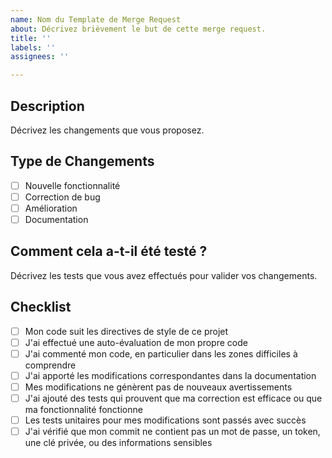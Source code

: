 ```yaml
---
name: Nom du Template de Merge Request
about: Décrivez brièvement le but de cette merge request.
title: ''
labels: ''
assignees: ''

---
```


## Description

Décrivez les changements que vous proposez.

## Type de Changements

- [ ] Nouvelle fonctionnalité
- [ ] Correction de bug
- [ ] Amélioration
- [ ] Documentation

## Comment cela a-t-il été testé ?

Décrivez les tests que vous avez effectués pour valider vos changements.

## Checklist

- [ ] Mon code suit les directives de style de ce projet
- [ ] J'ai effectué une auto-évaluation de mon propre code
- [ ] J'ai commenté mon code, en particulier dans les zones difficiles à comprendre
- [ ] J'ai apporté les modifications correspondantes dans la documentation
- [ ] Mes modifications ne génèrent pas de nouveaux avertissements
- [ ] J'ai ajouté des tests qui prouvent que ma correction est efficace ou que ma fonctionnalité fonctionne
- [ ] Les tests unitaires pour mes modifications sont passés avec succès
- [ ] J'ai vérifié que mon commit ne contient pas un mot de passe, un token, une clé privée, ou des informations sensibles
